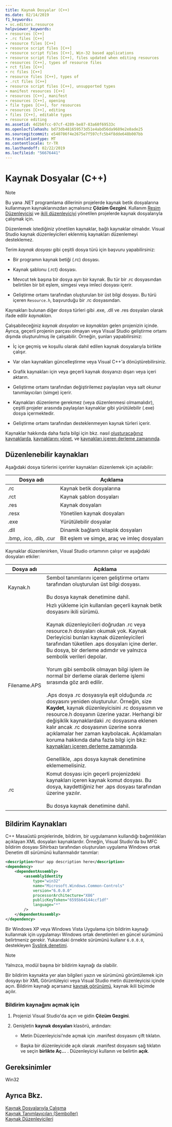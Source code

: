 ```yaml
---
title: Kaynak Dosyalar (C++)
ms.date: 02/14/2019
f1_keywords:
- vc.editors.resource
helpviewer_keywords:
- resources [C++]
- .rc files [C++]
- resource files [C++]
- resource script files [C++]
- resource script files [C++], Win-32 based applications
- resource script files [C++], files updated when editing resources
- resources [C++], types of resource files
- rct files [C++]
- rc files [C++]
- resource files [C++], types of
- .rct files [C++]
- resource script files [C++], unsupported types
- manifest resources [C++]
- resources [C++], manifest
- resources [C++], opening
- file types [C++], for resources
- resources [C++], editing
- files [C++], editable types
- resource editing
ms.assetid: 4d2b6fcc-07cf-4289-be87-83a60f69533c
ms.openlocfilehash: bd73db481659573d51e4abd56da9689e2e8ade25
ms.sourcegitcommit: e540706f4e2675e7f597cfc5b4f8dde648b007bb
ms.translationtype: MT
ms.contentlocale: tr-TR
ms.lasthandoff: 02/22/2019
ms.locfileid: "56676441"
---
```

# <a name="resource-files-c"></a>Kaynak Dosyalar (C++)

> [!NOTE]
> Bu yana .NET programlama dillerinin projelerde kaynak betik dosyalarına kullanmayın kaynaklarınızdan açmalısınız **Çözüm Gezgini**. Kullanım [Resim Düzenleyicisi](../windows/image-editor-for-icons.md) ve [ikili düzenleyiciyi](binary-editor.md) yönetilen projelerde kaynak dosyalarıyla çalışmak için.
>
> Düzenlemek istediğiniz yönetilen kaynaklar, bağlı kaynaklar olmalıdır. Visual Studio kaynak düzenleyicileri eklenmiş kaynakları düzenlemeyi desteklemez.

Terim *kaynak dosyası* gibi çeşitli dosya türü için başvuru yapabilirsiniz:

- Bir programın kaynak betiği (.rc) dosyası.

- Kaynak şablonu (.rct) dosyası.

- Mevcut tek başına bir dosya ayrı bir kaynak. Bu tür bir .rc dosyasından belirtilen bir bit eşlem, simgesi veya imleci dosyası içerir.

- Geliştirme ortamı tarafından oluşturulan bir üst bilgi dosyası. Bu türü içeren `Resource.h`, başvurduğu bir .rc dosyasından.

Kaynakları bulunan diğer dosya türleri gibi .exe, .dll ve .res dosyaları olarak ifade edilir *kaynakları*.

Çalışabileceğiniz *kaynak dosyaları* ve *kaynakları* gelen projenizin içinde. Ayrıca, geçerli projenin parçası olmayan veya Visual Studio geliştirme ortamı dışında oluşturulmuş ile çalışabilir. Örneğin, şunları yapabilirsiniz:

- İç içe geçmiş ve koşullu olarak dahil edilen kaynak dosyalarıyla birlikte çalışır.

- Var olan kaynakları güncelleştirme veya Visual C++'a dönüştürebilirsiniz.

- Grafik kaynakları için veya geçerli kaynak dosyanızı dışarı veya içeri aktarın.

- Geliştirme ortamı tarafından değiştirilemez paylaşılan veya salt okunur tanımlayıcıları (simge) içerir.

- Kaynakları düzenleme gerekmez (veya düzenlenmesi olmamalıdır), çeşitli projeler arasında paylaşılan kaynaklar gibi yürütülebilir (.exe) dosya içermektedir.

- Geliştirme ortamı tarafından desteklenmeyen kaynak türleri içerir.

Kaynaklar hakkında daha fazla bilgi için bkz. nasıl [oluşturacağınız kaynaklarda](../windows/how-to-create-a-resource-script-file.md), [kaynaklarını yönet](../windows/how-to-copy-resources.md), ve [kaynakları içeren derleme zamanında](../windows/how-to-include-resources-at-compile-time.md).

## <a name="editable-resources"></a>Düzenlenebilir kaynakları

Aşağıdaki dosya türlerini içerirler kaynakları düzenlemek için açılabilir:

| Dosya adı | Açıklama |
|---|---|
| .rc | Kaynak betik dosyalarına |
| .rct | Kaynak şablon dosyaları |
| .res | Kaynak dosyaları |
| .resx | Yönetilen kaynak dosyaları |
| .exe | Yürütülebilir dosyalar |
| .dll | Dinamik bağlantı kitaplık dosyaları |
| .bmp, .ico, .dib, .cur | Bit eşlem ve simge, araç ve imleç dosyaları |

Kaynaklar düzenlenirken, Visual Studio ortamının çalışır ve aşağıdaki dosyaları etkiler:

| Dosya adı | Açıklama |
|---|---|
| Kaynak.h | Sembol tanımlarını içeren geliştirme ortamı tarafından oluşturulan üst bilgi dosyası.<br/><br/>Bu dosya kaynak denetimine dahil. |
| Filename.APS | Hızlı yükleme için kullanılan geçerli kaynak betik dosyasını ikili sürümü.<br /><br /> Kaynak düzenleyicileri doğrudan .rc veya resource.h dosyaları okumak yok. Kaynak Derleyicisi bunları kaynak düzenleyicileri tarafından tüketilen .aps dosyaları içine derler. Bu dosya, bir derleme adımdır ve yalnızca sembolik verileri depolar.<br/><br/>Yorum gibi sembolik olmayan bilgi işlem ile normal bir derleme olarak derleme işlemi sırasında göz ardı edilir.<br/><br/>.Aps dosya .rc dosyasıyla eşit olduğunda .rc dosyasını yeniden oluşturulur. Örneğin, size **Kaydet**, kaynak düzenleyicisini .rc dosyasının ve resource.h dosyanın üzerine yazar. Herhangi bir değişiklik kaynaklardaki .rc dosyasına eklenen kalır ancak .rc dosyasının üzerine sonra açıklamalar her zaman kaybolacak. Açıklamaları koruma hakkında daha fazla bilgi için bkz: [kaynakları içeren derleme zamanında](../windows/how-to-include-resources-at-compile-time.md).<br/><br/>Genellikle, .aps dosya kaynak denetimine eklememelisiniz. |
| .rc | Komut dosyası için geçerli projenizdeki kaynakları içeren kaynak komut dosyası. Bu dosya, kaydettiğiniz her .aps dosyası tarafından üzerine yazılır.<br/><br/>Bu dosya kaynak denetimine dahil. |

## <a name="manifest-resources"></a>Bildirim Kaynakları

C++ Masaüstü projelerinde, bildirim, bir uygulamanın kullandığı bağımlılıkları açıklayan XML dosyaları kaynaklardır. Örneğin, Visual Studio'da bu MFC bildirim dosyası Sihirbazı tarafından oluşturulan uygulama Windows ortak Denetim dll sürümünü kullanmalıdır tanımlar:

```xml
<description>Your app description here</description>
<dependency>
    <dependentAssembly>
        <assemblyIdentity
            type="win32"
            name="Microsoft.Windows.Common-Controls"
            version="6.0.0.0"
            processorArchitecture="X86"
            publicKeyToken="6595b64144ccf1df"
            language="*"
        />
    </dependentAssembly>
</dependency>
```

Bir Windows XP veya Windows Vista Uygulama için bildirim kaynağı kullanmak için uygulamayı Windows ortak denetimleri en güncel sürümünü belirtmeniz gerekir. Yukarıdaki örnekte sürümünü kullanır `6.0.0.0`, destekleyen [Syslink denetimi](/windows/desktop/Controls/syslink-overview).

> [!NOTE]
> Yalnızca, modül başına bir bildirim kaynağı da olabilir.

Bir bildirim kaynakta yer alan bilgileri yazın ve sürümünü görüntülemek için dosyayı bir XML Görüntüleyici veya Visual Studio metin düzenleyicisi içinde açın. Bildirim kaynağı açarsanız [kaynak görünümü](../windows/resource-view-window.md), kaynak ikili biçimde açılır.

### <a name="to-open-a-manifest-resource"></a>Bildirim kaynağını açmak için

1. Projenizi Visual Studio'da açın ve gidin **Çözüm Gezgini**.

1. Genişletin **kaynak dosyaları** klasörü, ardından:

   - Metin Düzenleyicisi'nde açmak için .manifest dosyasını çift tıklatın.

   - Başka bir düzenleyicide açık olarak .manifest dosyasını sağ tıklatın ve seçin **birlikte Aç...** . Düzenleyiciyi kullanın ve belirtin **açık**.

## <a name="requirements"></a>Gereksinimler

Win32

## <a name="see-also"></a>Ayrıca Bkz.

[Kaynak Dosyalarıyla Çalışma](../windows/working-with-resource-files.md)<br/>
[Kaynak Tanımlayıcıları (Semboller)](../windows/symbols-resource-identifiers.md)<br/>
[Kaynak Düzenleyicileri](../windows/resource-editors.md)<br/>